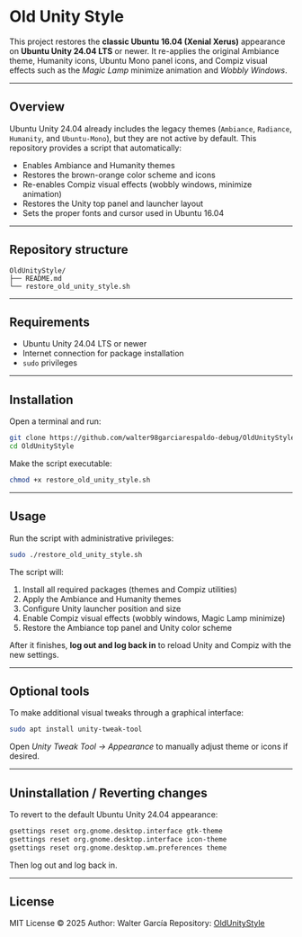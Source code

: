 # Old Unity Style

This project restores the **classic Ubuntu 16.04 (Xenial Xerus)** appearance on **Ubuntu Unity 24.04 LTS** or newer.
It re-applies the original Ambiance theme, Humanity icons, Ubuntu Mono panel icons, and Compiz visual effects such as the *Magic Lamp* minimize animation and *Wobbly Windows*.

---

## Overview

Ubuntu Unity 24.04 already includes the legacy themes (`Ambiance`, `Radiance`, `Humanity`, and `Ubuntu-Mono`), but they are not active by default.
This repository provides a script that automatically:

- Enables Ambiance and Humanity themes
- Restores the brown-orange color scheme and icons
- Re-enables Compiz visual effects (wobbly windows, minimize animation)
- Restores the Unity top panel and launcher layout
- Sets the proper fonts and cursor used in Ubuntu 16.04

---

## Repository structure

```
OldUnityStyle/
├── README.md
└── restore_old_unity_style.sh
```

---

## Requirements

- Ubuntu Unity 24.04 LTS or newer
- Internet connection for package installation
- `sudo` privileges

---

## Installation

Open a terminal and run:

```bash
git clone https://github.com/walter98garciarespaldo-debug/OldUnityStyle.git
cd OldUnityStyle
```

Make the script executable:

```bash
chmod +x restore_old_unity_style.sh
```

---

## Usage

Run the script with administrative privileges:

```bash
sudo ./restore_old_unity_style.sh
```

The script will:

1. Install all required packages (themes and Compiz utilities)
2. Apply the Ambiance and Humanity themes
3. Configure Unity launcher position and size
4. Enable Compiz visual effects (wobbly windows, Magic Lamp minimize)
5. Restore the Ambiance top panel and Unity color scheme

After it finishes, **log out and log back in** to reload Unity and Compiz with the new settings.

---

## Optional tools

To make additional visual tweaks through a graphical interface:

```bash
sudo apt install unity-tweak-tool
```

Open *Unity Tweak Tool → Appearance* to manually adjust theme or icons if desired.

---

## Uninstallation / Reverting changes

To revert to the default Ubuntu Unity 24.04 appearance:

```bash
gsettings reset org.gnome.desktop.interface gtk-theme
gsettings reset org.gnome.desktop.interface icon-theme
gsettings reset org.gnome.desktop.wm.preferences theme
```

Then log out and log back in.

---

## License

MIT License © 2025
Author: Walter García
Repository: [OldUnityStyle](https://github.com/walter98garciarespaldo-debug/OldUnityStyle)
